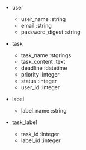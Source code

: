 - user
  - user_name :string
  - email :string
  - password_digest :string

- task
  - task_name :stgrings
  - task_content :text
  - deadline :datetime
  - priority :integer
  - status :integer
  - user_id :integer

- label
  - label_name :string

- task_label
  - task_id :integer
  - label_id :integer
